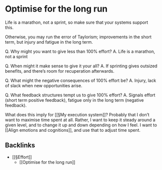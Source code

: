 # Optimise for the long run
Life is a marathon, not a sprint, so make sure that your systems support this.

Otherwise, you may run the error of Taylorism; improvements in the short term, but injury and fatigue in the long term.

Q. Why might you want to give less than 100% effort?
A. Life is a marathon, not a sprint

Q. When might it make sense to give it your all?
A. If sprinting gives outsized benefits, and there’s room for recuperation afterwards.

Q. What might the negative consequences of 100% effort be?
A. Injury, lack of slack when new opportunities arise.

Q. What feedback structures tempt us to give 100% effort?
A. Signals effort (short term positive feedback), fatigue only in the long term (negative feedback).

<!-- #p1 How does this fit with [[How Emotions are Made]]? -->

What does this imply for [[§My execution system]]? Probably that I don’t want to maximise time spent at all. Rather, I want to keep it steady around a given level, and to change it up and down depending on how I feel. I want to [[Align emotions and cognitions]], and use that to adjust time spent.

## Backlinks
* [[§Effort]]
	* [[Optimise for the long run]]

<!-- #p1 -->

<!-- {BearID:0C228472-9785-4E85-B442-A13CA3658C60-4755-000002F981C92AFA} -->
